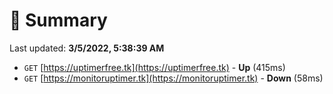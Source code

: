 # 📖 Summary
Last updated: **3/5/2022, 5:38:39 AM**

- `GET` [https://uptimerfree.tk](https://uptimerfree.tk) - **Up** (415ms)
- `GET` [https://monitoruptimer.tk](https://monitoruptimer.tk) - **Down** (58ms)
